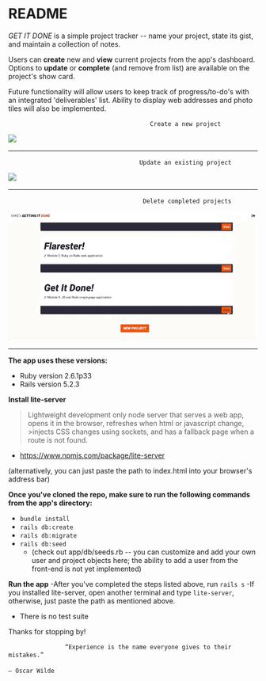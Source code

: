 # README

*GET IT DONE* is a simple project tracker -- name your project, state its gist, and maintain a collection of notes. 
  
 Users can **create** new and **view** current projects from the app's dashboard.
 Options to **update** or **complete** (and remove from list) are available on the project's show card. 
 
 Future functionality will allow users to keep track of progress/to-do's with an integrated 'deliverables' list.
 Ability to display web addresses and photo tiles will also be implemented. 



                                            Create a new project

![](getItDone_create.gif)

-----------------------------------------------------------------------------------------------------------------------------------

                                         Update an existing project

![](getItDone_update.gif)

-----------------------------------------------------------------------------------------------------------------------------------

                                          Delete completed projects

![](getItDone_delete.gif)

-----------------------------------------------------------------------------------------------------------------------------------



**The app uses these versions:**
- Ruby  version 2.6.1p33
- Rails version 5.2.3


**Install lite-server**
>Lightweight development only node server that serves a web app, opens it in the browser, refreshes when html or javascript change, >injects CSS changes using sockets, and has a fallback page when a route is not found.

- https://www.npmjs.com/package/lite-server

(alternatively, you can just paste the path to index.html into your browser's address bar)

**Once you've cloned the repo, make sure to run the following commands from the app's directory:**
 - `bundle install`
 - `rails db:create`
 - `rails db:migrate`
 - `rails db:seed`
   - (check out app/db/seeds.rb -- you can customize and add your own user and project objects here; the ability to add a user from the front-end is not yet implemented)
 
 
**Run the app**
-After you've completed the steps listed above, run `rails s` 
-If you installed lite-server, open another terminal and type `lite-server`, otherwise, just paste the path as mentioned above.
 

* There is no test suite




Thanks for stopping by!


                    “Experience is the name everyone gives to their mistakes.” 
                                                                               – Oscar Wilde
